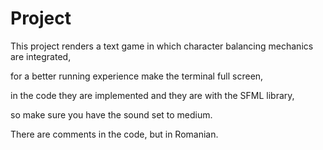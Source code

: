 # Project

This project renders a text game in which character balancing mechanics are integrated,

for a better running experience make the terminal full screen,

in the code they are implemented and they are with the SFML library,

so make sure you have the sound set to medium. 

There are comments in the code, but in Romanian.
